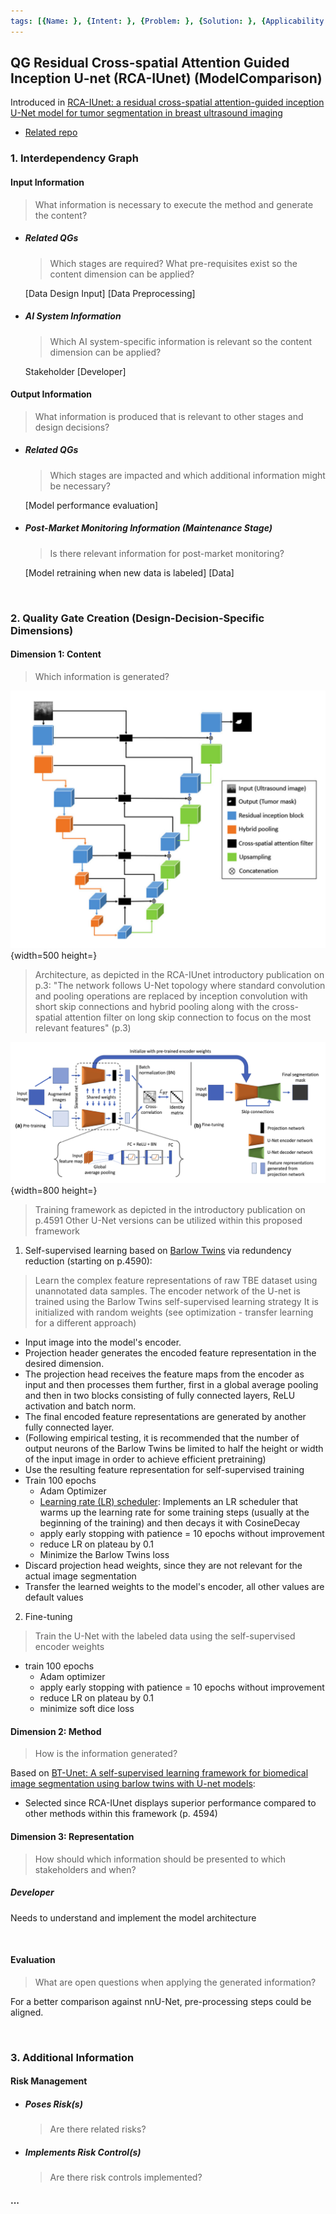 ```yaml
---
tags: [{Name: }, {Intent: }, {Problem: }, {Solution: }, {Applicability: }, {Consequences: }, {Usage Example: }]
---
```


## QG Residual Cross-spatial Attention Guided Inception U-net (RCA-IUnet) (ModelComparison) 

Introduced in [RCA-IUnet: a residual cross-spatial attention-guided inception U-Net model for tumor segmentation in breast ultrasound imaging](https://link.springer.com/article/10.1007/s00138-022-01280-3)
- [Related repo](https://github.com/nspunn1993/RCA-IUnet)

### 1. Interdependency Graph

#### Input Information
> What information is necessary to execute the method and generate the content?

- ##### Related QGs
    > Which stages are required? What pre-requisites exist so the content dimension can be applied?

    [Data Design Input]
    [Data Preprocessing]

- ##### AI System Information
    > Which AI system-specific information is relevant so the content dimension can be applied?

    Stakeholder [Developer]

#### Output Information 
> What information is produced that is relevant to other stages and design decisions?

- ##### Related QGs
    > Which stages are impacted and which additional information might be necessary?

    [Model performance evaluation]

- ##### Post-Market Monitoring Information (Maintenance Stage)
    > Is there relevant information for post-market monitoring?

    [Model retraining when new data is labeled]
    [Data]

<br>

### 2. Quality Gate Creation (Design-Decision-Specific Dimensions)

#### Dimension 1: Content
> Which information is generated?

![architecture](../../../../imgs/Achalasia/RCA-IUnet-Architecture.png){width=500 height=}
> Architecture, as depicted in the RCA-IUnet introductory publication on p.3:
> "The network follows U-Net topology where standard convolution and pooling operations are replaced by inception convolution with short skip connections and hybrid pooling along with the cross-spatial attention filter on long skip connection to focus on the most relevant features" (p.3)

![framework](../../../../imgs/Achalasia/BT-Unet.png){width=800 height=}
> Training framework as depicted in the introductory publication on p.4591
> Other U-Net versions can be utilized within this proposed framework

1. Self-supervised learning based on [Barlow Twins](https://proceedings.mlr.press/v139/zbontar21a.html) via redundency reduction (starting on p.4590):
> Learn the complex feature representations of raw TBE dataset using unannotated data samples.
> The encoder network of the U-net is trained using the Barlow Twins self-supervised learning strategy
> It is initialized with random weights (see optimization - transfer learning for a different approach)

- Input image into the model's encoder. 
- Projection header generates the encoded feature representation in the desired dimension. 
- The projection head receives the feature maps from the encoder as input and then processes them further, first in a global average pooling and then in two blocks consisting of fully connected layers, ReLU activation and batch norm. 
- The final encoded feature representations are generated by another fully connected layer. 
- (Following empirical testing, it is recommended that the number of output neurons of the Barlow Twins be limited to half the height or width of the input image in order to achieve efficient pretraining)
- Use the resulting feature representation for self-supervised training
- Train 100 epochs
    - Adam Optimizer
    - [Learning rate (LR) scheduler](https://arxiv.org/abs/1608.03983):
        Implements an LR scheduler that warms up the learning rate for some training steps (usually at the beginning of the training) and then decays it with CosineDecay 
    - apply early stopping with patience = 10 epochs without improvement
    - reduce LR on plateau by 0.1
    - Minimize the Barlow Twins loss
- Discard projection head weights, since they are not relevant for the actual image segmentation
- Transfer the learned weights to the model's encoder, all other values are default values
   

2. Fine-tuning
> Train the U-Net with the labeled data using the self-supervised encoder weights

- train 100 epochs
    - Adam optimizer
    - apply early stopping with patience = 10 epochs without improvement
    - reduce LR on plateau by 0.1
    - minimize soft dice loss

#### Dimension 2: Method
> How is the information generated? 

Based on [BT-Unet: A self-supervised learning framework for biomedical image segmentation using barlow twins with U-net models](https://link.springer.com/article/10.1007/s10994-022-06219-3):

- Selected since RCA-IUnet displays superior performance compared to other methods within this framework (p. 4594)


#### Dimension 3: Representation
> How should which information should be presented to which stakeholders and when?

##### Developer

Needs to understand and implement the model architecture

<br>

#### Evaluation
> What are open questions when applying the generated information?

For a better comparison against nnU-Net, pre-processing steps could be aligned.

<br>

### 3. Additional Information

#### Risk Management

- ##### Poses Risk(s)
    > Are there related risks?

- ##### Implements Risk Control(s)
    > Are there risk controls implemented?

#### ...
